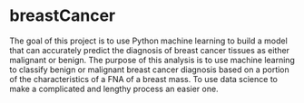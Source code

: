 # breastCancer
The goal of this project is to use Python machine learning to build a model that can accurately predict the diagnosis of breast cancer tissues as either malignant or benign. The purpose of this analysis is to use machine learning to classify benign or malignant breast cancer diagnosis based on a portion of the characteristics of a FNA of a breast mass. To use data science to make a complicated and lengthy process an easier one. 
